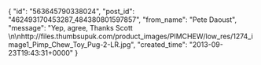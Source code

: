  {
   "id": "563645790338024",
   "post_id": "462493170453287_484380801597857",
   "from_name": "Pete Daoust",
   "message": "Yep, agree, Thanks Scott \n\nhttp://files.thumbsupuk.com/product_images/PIMCHEW/low_res/1274_image1_Pimp_Chew_Toy_Pug-2-LR.jpg",
   "created_time": "2013-09-23T19:43:31+0000"
 }

